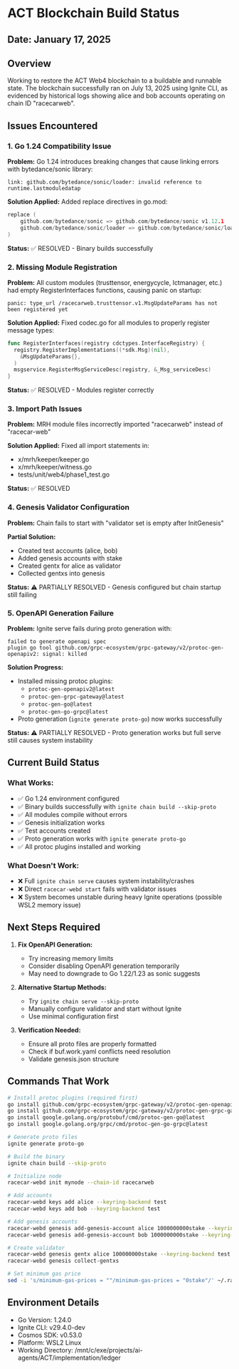 # ACT Blockchain Build Status

## Date: January 17, 2025

## Overview
Working to restore the ACT Web4 blockchain to a buildable and runnable state. The blockchain successfully ran on July 13, 2025 using Ignite CLI, as evidenced by historical logs showing alice and bob accounts operating on chain ID "racecarweb".

## Issues Encountered

### 1. Go 1.24 Compatibility Issue
**Problem:** Go 1.24 introduces breaking changes that cause linking errors with bytedance/sonic library:
```
link: github.com/bytedance/sonic/loader: invalid reference to runtime.lastmoduledatap
```

**Solution Applied:** Added replace directives in go.mod:
```go
replace (
    github.com/bytedance/sonic => github.com/bytedance/sonic v1.12.1
    github.com/bytedance/sonic/loader => github.com/bytedance/sonic/loader v0.2.0
)
```
**Status:** ✅ RESOLVED - Binary builds successfully

### 2. Missing Module Registration
**Problem:** All custom modules (trusttensor, energycycle, lctmanager, etc.) had empty RegisterInterfaces functions, causing panic on startup:
```
panic: type_url /racecarweb.trusttensor.v1.MsgUpdateParams has not been registered yet
```

**Solution Applied:** Fixed codec.go for all modules to properly register message types:
```go
func RegisterInterfaces(registry cdctypes.InterfaceRegistry) {
  registry.RegisterImplementations((*sdk.Msg)(nil),
    &MsgUpdateParams{},
  )
  msgservice.RegisterMsgServiceDesc(registry, &_Msg_serviceDesc)
}
```
**Status:** ✅ RESOLVED - Modules register correctly

### 3. Import Path Issues
**Problem:** MRH module files incorrectly imported "racecarweb" instead of "racecar-web"

**Solution Applied:** Fixed all import statements in:
- x/mrh/keeper/keeper.go
- x/mrh/keeper/witness.go
- tests/unit/web4/phase1_test.go

**Status:** ✅ RESOLVED

### 4. Genesis Validator Configuration
**Problem:** Chain fails to start with "validator set is empty after InitGenesis"

**Partial Solution:**
- Created test accounts (alice, bob)
- Added genesis accounts with stake
- Created gentx for alice as validator
- Collected gentxs into genesis

**Status:** ⚠️ PARTIALLY RESOLVED - Genesis configured but chain startup still failing

### 5. OpenAPI Generation Failure
**Problem:** Ignite serve fails during proto generation with:
```
failed to generate openapi spec
plugin go tool github.com/grpc-ecosystem/grpc-gateway/v2/protoc-gen-openapiv2: signal: killed
```

**Solution Progress:**
- Installed missing protoc plugins:
  - `protoc-gen-openapiv2@latest`
  - `protoc-gen-grpc-gateway@latest`
  - `protoc-gen-go@latest`
  - `protoc-gen-go-grpc@latest`
- Proto generation (`ignite generate proto-go`) now works successfully

**Status:** ⚠️ PARTIALLY RESOLVED - Proto generation works but full serve still causes system instability

## Current Build Status

### What Works:
- ✅ Go 1.24 environment configured
- ✅ Binary builds successfully with `ignite chain build --skip-proto`
- ✅ All modules compile without errors
- ✅ Genesis initialization works
- ✅ Test accounts created
- ✅ Proto generation works with `ignite generate proto-go`
- ✅ All protoc plugins installed and working

### What Doesn't Work:
- ❌ Full `ignite chain serve` causes system instability/crashes
- ❌ Direct `racecar-webd start` fails with validator issues
- ❌ System becomes unstable during heavy Ignite operations (possible WSL2 memory issue)

## Next Steps Required

1. **Fix OpenAPI Generation:**
   - Try increasing memory limits
   - Consider disabling OpenAPI generation temporarily
   - May need to downgrade to Go 1.22/1.23 as sonic suggests

2. **Alternative Startup Methods:**
   - Try `ignite chain serve --skip-proto`
   - Manually configure validator and start without Ignite
   - Use minimal configuration first

3. **Verification Needed:**
   - Ensure all proto files are properly formatted
   - Check if buf.work.yaml conflicts need resolution
   - Validate genesis.json structure

## Commands That Work

```bash
# Install protoc plugins (required first)
go install github.com/grpc-ecosystem/grpc-gateway/v2/protoc-gen-openapiv2@latest
go install github.com/grpc-ecosystem/grpc-gateway/v2/protoc-gen-grpc-gateway@latest
go install google.golang.org/protobuf/cmd/protoc-gen-go@latest
go install google.golang.org/grpc/cmd/protoc-gen-go-grpc@latest

# Generate proto files
ignite generate proto-go

# Build the binary
ignite chain build --skip-proto

# Initialize node
racecar-webd init mynode --chain-id racecarweb

# Add accounts
racecar-webd keys add alice --keyring-backend test
racecar-webd keys add bob --keyring-backend test

# Add genesis accounts
racecar-webd genesis add-genesis-account alice 1000000000stake --keyring-backend test
racecar-webd genesis add-genesis-account bob 1000000000stake --keyring-backend test

# Create validator
racecar-webd genesis gentx alice 100000000stake --keyring-backend test --chain-id racecarweb
racecar-webd genesis collect-gentxs

# Set minimum gas price
sed -i 's/minimum-gas-prices = ""/minimum-gas-prices = "0stake"/' ~/.racecar-web/config/app.toml
```

## Environment Details
- Go Version: 1.24.0
- Ignite CLI: v29.4.0-dev
- Cosmos SDK: v0.53.0
- Platform: WSL2 Linux
- Working Directory: /mnt/c/exe/projects/ai-agents/ACT/implementation/ledger